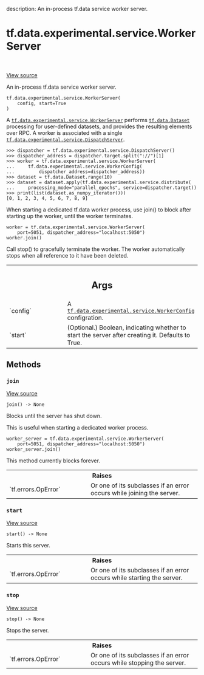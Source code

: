 description: An in-process tf.data service worker server.

<div itemscope itemtype="http://developers.google.com/ReferenceObject">
<meta itemprop="name" content="tf.data.experimental.service.WorkerServer" />
<meta itemprop="path" content="Stable" />
<meta itemprop="property" content="__init__"/>
<meta itemprop="property" content="join"/>
<meta itemprop="property" content="start"/>
<meta itemprop="property" content="stop"/>
</div>

# tf.data.experimental.service.WorkerServer

<!-- Insert buttons and diff -->

<table class="tfo-notebook-buttons tfo-api nocontent" align="left">

</table>

<a target="_blank" class="external" href="/code/stable/tensorflow/python/data/experimental/service/server_lib.py">View source</a>



An in-process tf.data service worker server.

<pre class="devsite-click-to-copy prettyprint lang-py tfo-signature-link">
<code>tf.data.experimental.service.WorkerServer(
    config, start=True
)
</code></pre>



<!-- Placeholder for "Used in" -->

A <a href="../../../../tf/data/experimental/service/WorkerServer.md"><code>tf.data.experimental.service.WorkerServer</code></a> performs <a href="../../../../tf/data/Dataset.md"><code>tf.data.Dataset</code></a>
processing for user-defined datasets, and provides the resulting elements over
RPC. A worker is associated with a single
<a href="../../../../tf/data/experimental/service/DispatchServer.md"><code>tf.data.experimental.service.DispatchServer</code></a>.

```
>>> dispatcher = tf.data.experimental.service.DispatchServer()
>>> dispatcher_address = dispatcher.target.split("://")[1]
>>> worker = tf.data.experimental.service.WorkerServer(
...     tf.data.experimental.service.WorkerConfig(
...         dispatcher_address=dispatcher_address))
>>> dataset = tf.data.Dataset.range(10)
>>> dataset = dataset.apply(tf.data.experimental.service.distribute(
...     processing_mode="parallel_epochs", service=dispatcher.target))
>>> print(list(dataset.as_numpy_iterator()))
[0, 1, 2, 3, 4, 5, 6, 7, 8, 9]
```

When starting a dedicated tf.data worker process, use join() to block
after starting up the worker, until the worker terminates.

```
worker = tf.data.experimental.service.WorkerServer(
    port=5051, dispatcher_address="localhost:5050")
worker.join()
```

Call stop() to gracefully terminate the worker. The worker automatically stops
when all reference to it have been deleted.

<!-- Tabular view -->
 <table class="responsive fixed orange">
<colgroup><col width="214px"><col></colgroup>
<tr><th colspan="2"><h2 class="add-link">Args</h2></th></tr>

<tr>
<td>
`config`<a id="config"></a>
</td>
<td>
A <a href="../../../../tf/data/experimental/service/WorkerConfig.md"><code>tf.data.experimental.service.WorkerConfig</code></a> configration.
</td>
</tr><tr>
<td>
`start`<a id="start"></a>
</td>
<td>
(Optional.) Boolean, indicating whether to start the server after
creating it. Defaults to True.
</td>
</tr>
</table>



## Methods

<h3 id="join"><code>join</code></h3>

<a target="_blank" class="external" href="/code/stable/tensorflow/python/data/experimental/service/server_lib.py">View source</a>

<pre class="devsite-click-to-copy prettyprint lang-py tfo-signature-link">
<code>join() -> None
</code></pre>

Blocks until the server has shut down.

This is useful when starting a dedicated worker process.

```
worker_server = tf.data.experimental.service.WorkerServer(
    port=5051, dispatcher_address="localhost:5050")
worker_server.join()
```

This method currently blocks forever.

<!-- Tabular view -->
 <table class="responsive fixed orange">
<colgroup><col width="214px"><col></colgroup>
<tr><th colspan="2">Raises</th></tr>

<tr>
<td>
`tf.errors.OpError`
</td>
<td>
Or one of its subclasses if an error occurs while
joining the server.
</td>
</tr>
</table>



<h3 id="start"><code>start</code></h3>

<a target="_blank" class="external" href="/code/stable/tensorflow/python/data/experimental/service/server_lib.py">View source</a>

<pre class="devsite-click-to-copy prettyprint lang-py tfo-signature-link">
<code>start() -> None
</code></pre>

Starts this server.


<!-- Tabular view -->
 <table class="responsive fixed orange">
<colgroup><col width="214px"><col></colgroup>
<tr><th colspan="2">Raises</th></tr>

<tr>
<td>
`tf.errors.OpError`
</td>
<td>
Or one of its subclasses if an error occurs while
starting the server.
</td>
</tr>
</table>



<h3 id="stop"><code>stop</code></h3>

<a target="_blank" class="external" href="/code/stable/tensorflow/python/data/experimental/service/server_lib.py">View source</a>

<pre class="devsite-click-to-copy prettyprint lang-py tfo-signature-link">
<code>stop() -> None
</code></pre>

Stops the server.


<!-- Tabular view -->
 <table class="responsive fixed orange">
<colgroup><col width="214px"><col></colgroup>
<tr><th colspan="2">Raises</th></tr>

<tr>
<td>
`tf.errors.OpError`
</td>
<td>
Or one of its subclasses if an error occurs while
stopping the server.
</td>
</tr>
</table>





